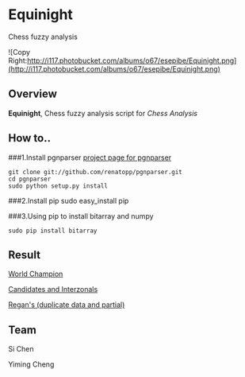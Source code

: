 Equinight
=========

Chess fuzzy analysis

![Copy Right:http://i117.photobucket.com/albums/o67/esepibe/Equinight.png](http://i117.photobucket.com/albums/o67/esepibe/Equinight.png)

## Overview

**Equinight**, Chess fuzzy analysis script for *Chess Analysis*


## How to..
###1.Install pgnparser
[project page for pgnparser](https://github.com/renatopp/pgnparser)

	git clone git://github.com/renatopp/pgnparser.git
	cd pgnparser
	sudo python setup.py install
	
###2.Install pip
	sudo easy_install pip

###3.Using pip to install bitarray and numpy

	sudo pip install bitarray

## Result

[World Champion](http://cl.ly/1S3H470h1L2r)

[Candidates and Interzonals](http://cl.ly/2u1n1T061G1W)

[Regan's (duplicate data and partial)](http://cl.ly/1f1M0I060M16)

## Team
Si Chen

Yiming Cheng